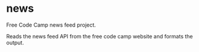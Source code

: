 # news

Free Code Camp news feed project.

Reads the news feed API from the free code camp website and formats the output.
